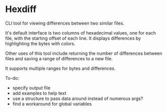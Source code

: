 Hexdiff
=======

CLI tool for viewing differences between two similar files.

It's default interface is two columns of hexadecimal values, one for each file, with the starting offset of each line.
It displays differences by highlighting the bytes with colors.

Other uses of this tool include returning the number of differences between files and saving a range of differences to a new file.

It supports multiple ranges for bytes and differences.

To-do:

- specify output file
- add examples to help text
- use a structure to pass data around instead of numerous args?
- find a workaround for global variables
